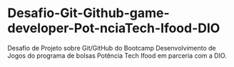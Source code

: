 # Desafio-Git-Github-game-developer-Pot-nciaTech-Ifood-DIO
Desafio de Projeto sobre Git/GitHub do Bootcamp Desenvolvimento de Jogos do programa de bolsas Potência Tech Ifood em parceria com a DIO.
